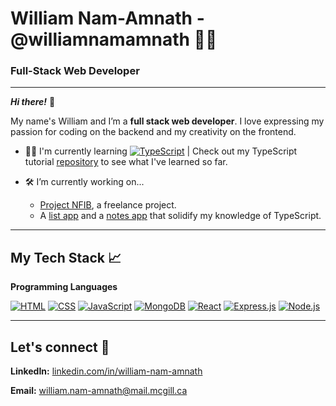 # William Nam-Amnath - @williamnamamnath 👨‍💻

### Full-Stack Web Developer 


--------


***Hi there!*** 👋 


My name's William and I’m a **full stack web developer**. I love expressing my passion for coding on the backend and my creativity on the frontend. 

- 👨‍💻 I'm currently learning <a href="#"><img alt="TypeScript" src="https://img.shields.io/badge/TypeScript-007ACC.svg?logo=typescript&logoColor=white"></a> 
| Check out my TypeScript tutorial [repository](https://github.com/williamnamamnath/typescript-tutorial) to see what I've learned so far.


- 🛠️ I’m currently working on...
  - [Project NFIB](https://github.com/williamnamamnath/project-nfib), a freelance project. 
  - A [list app](https://github.com/williamnamamnath/list-app) and a [notes app](https://github.com/williamnamamnath/notes-app) that solidify my knowledge of TypeScript.



------------

## My Tech Stack 📈

**Programming Languages**

<a href="#"><img alt="HTML" src="https://img.shields.io/badge/HTML-E34F26.svg?logo=html5&logoColor=white"></a>
<a href="#"><img alt="CSS" src="https://img.shields.io/badge/CSS-1572B6.svg?logo=css3&logoColor=white"></a>
<a href="#"><img alt="JavaScript" src="https://img.shields.io/badge/JavaScript-F7DF1E.svg?logo=javascript&logoColor=black"></a>
<a href="#"><img alt="MongoDB" src ="https://img.shields.io/badge/MongoDB-4ea94b.svg?logo=mongodb&logoColor=white"></a>
<a href="#"><img alt="React" src="https://img.shields.io/badge/React-20232a.svg?logo=react&logoColor=%2361DAFB"></a>
<a href="#"><img alt="Express.js" src="https://img.shields.io/badge/Express.js-404d59.svg?logo=express&logoColor=white"></a>
<a href="#"><img alt="Node.js" src="https://img.shields.io/badge/Node.js-43853D.svg?logo=node.js&logoColor=white"></a>

------------

## Let's connect 🤝 

 

**LinkedIn:** [linkedin.com/in/william-nam-amnath](linkedin.com/in/william-nam-amnath) 

**Email:** william.nam-amnath@mail.mcgill.ca
